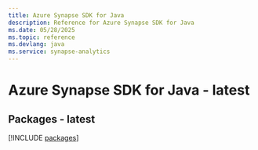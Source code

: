```yaml
---
title: Azure Synapse SDK for Java
description: Reference for Azure Synapse SDK for Java
ms.date: 05/28/2025
ms.topic: reference
ms.devlang: java
ms.service: synapse-analytics
---
```

# Azure Synapse SDK for Java - latest
## Packages - latest
[!INCLUDE [packages](synapse-index.md)]